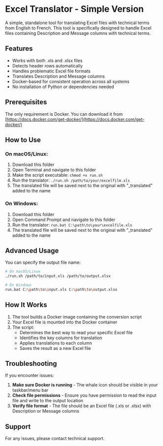 # Excel Translator - Simple Version

A simple, standalone tool for translating Excel files with technical terms from English to French. This tool is specifically designed to handle Excel files containing Description and Message columns with technical terms.

## Features

- Works with both .xls and .xlsx files
- Detects header rows automatically
- Handles problematic Excel file formats
- Translates Description and Message columns
- Docker-based for consistent operation across all systems
- No installation of Python or dependencies needed

## Prerequisites

The only requirement is Docker. You can download it from [https://docs.docker.com/get-docker/](https://docs.docker.com/get-docker/)

## How to Use

### On macOS/Linux:

1. Download this folder
2. Open Terminal and navigate to this folder
3. Make the script executable: `chmod +x run.sh`
4. Run the translator: `./run.sh /path/to/your/excelfile.xls`
5. The translated file will be saved next to the original with "\_translated" added to the name

### On Windows:

1. Download this folder
2. Open Command Prompt and navigate to this folder
3. Run the translator: `run.bat C:\path\to\your\excelfile.xls`
4. The translated file will be saved next to the original with "\_translated" added to the name

## Advanced Usage

You can specify the output file name:

```bash
# On macOS/Linux
./run.sh /path/to/input.xls /path/to/output.xlsx

# On Windows
run.bat C:\path\to\input.xls C:\path\to\output.xlsx
```

## How It Works

1. The tool builds a Docker image containing the conversion script
2. Your Excel file is mounted into the Docker container
3. The script:
   - Determines the best way to read your specific Excel file
   - Identifies the key columns for translation
   - Applies translations to each column
   - Saves the result as a new Excel file

## Troubleshooting

If you encounter issues:

1. **Make sure Docker is running** - The whale icon should be visible in your taskbar/menu bar
2. **Check file permissions** - Ensure you have permission to read the input file and write to the output location
3. **Verify file format** - The file should be an Excel file (.xls or .xlsx) with Description or Message columns

## Support

For any issues, please contact technical support.
